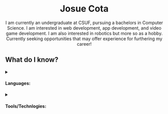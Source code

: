 <h1><div align="center"> Josue Cota</div></h1>
<p align="center">
  I am currently an undergraduate at CSUF, pursuing a bachelors in Computer Science. I am interested in web development, app development, and video game development. I am also interested in robotics but more so as a hobby. Currently seeking opportunities that may offer
  experience for furthering my career!
</p>
    <h2>What do I know?</h3>
  <p>

  <details>
    <summary> <h4>Languages:</h4> </summary>
  <ul>
      <li>Python</li>
      <li>C++</li>
      <li>C#</li>
      <li>Kotlin</li>
      <li>Java</li>
      <li>Javascript</li>
      <li>SQL</li>

  </ul>  
  </details>
  <details>
    <summary> <h4>Tools/Technlogies:</h4> </summary>
  <ul>
      <li>Github</li>
      <li>Android Studio</li>
      <li>Unity</li>
      <li>Unreal Engine</li>
      <li>MySQL</li>
      <li>VSCode</li>
      <li>Figma</li>
      <li>Postman</li>
  </ul>  
  </details>
  </p>
